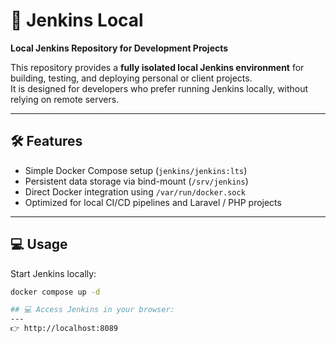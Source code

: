 # 🧩 Jenkins Local

**Local Jenkins Repository for Development Projects**

This repository provides a **fully isolated local Jenkins environment** for building, testing, and deploying personal or client projects.  
It is designed for developers who prefer running Jenkins locally, without relying on remote servers.

---

## 🛠 Features
- Simple Docker Compose setup (`jenkins/jenkins:lts`)
- Persistent data storage via bind-mount (`/srv/jenkins`)
- Direct Docker integration using `/var/run/docker.sock`
- Optimized for local CI/CD pipelines and Laravel / PHP projects

---

## 💻 Usage

Start Jenkins locally:
```bash
docker compose up -d

## 💻 Access Jenkins in your browser:
---
👉 http://localhost:8089
